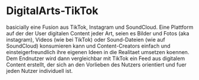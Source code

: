 # DigitalArts-TikTok
basicially eine Fusion aus TikTok, Instagram und SoundCloud.
Eine Plattform auf der der User digitalen Content jeder Art, seien es Bilder und Fotos (aka instagram), Videos (wie bei TikTok) oder Sound-Dateien (wie auf SoundCloud) konsumieren kann und Content-Creators einfach und einsteigerfreundlich ihre eigenen Ideen in die Realitaet umsetzen koennen.
Dem Endnutzer wird dann vergleichbar mit TikTok ein Feed aus digitalem Content erstellt, der sich an den Vorlieben des Nutzers orientiert und fuer jeden Nutzer individuell ist.
